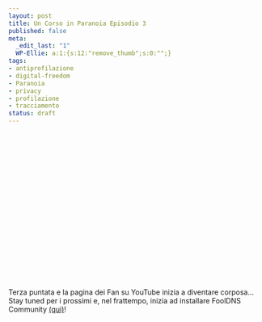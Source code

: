 ```yaml
--- 
layout: post
title: Un Corso in Paranoia Episodio 3
published: false
meta: 
  _edit_last: "1"
  WP-Ellie: a:1:{s:12:"remove_thumb";s:0:"";}
tags: 
- antiprofilazione
- digital-freedom
- Paranoia
- privacy
- profilazione
- tracciamento
status: draft
---
```

<object width="480" height="295"><param name="movie" value="http://www.youtube.com/v/O5iEK2PqzoI&hl=en_US&fs=1&rel=0&hd=1"></param><param name="allowFullScreen" value="true"></param><param name="allowscriptaccess" value="always"></param><embed src="http://www.youtube.com/v/O5iEK2PqzoI&hl=en_US&fs=1&rel=0&hd=1" type="application/x-shockwave-flash" allowscriptaccess="always" allowfullscreen="true" width="480" height="295"></embed></object>  
    
  
Terza puntata e la pagina dei Fan su YouTube inizia a diventare corposa...
Stay tuned per i prossimi e, nel frattempo, inizia ad installare FoolDNS Community [(qui)](http://fooldns.com/c)!    
  
 
